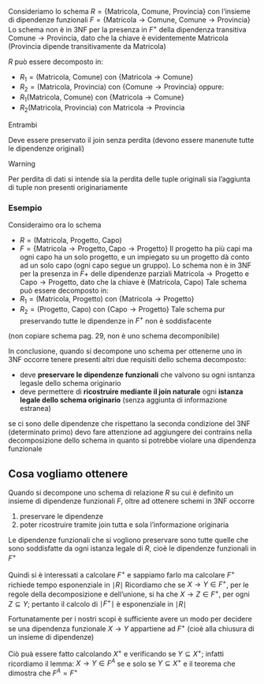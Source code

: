 Consideriamo lo schema $R=\{\text{Matricola, Comune, Provincia}\}$ con l’insieme di dipendenze funzionali $F=\{\text{Matricola}\to \text{Comune, }\text{Comune}\to \text{Provincia}\}$
Lo schema non è in 3NF per la presenza in $F^+$ della dipendenza transitiva $\text{Comune}\to \text{Provincia}$, dato che la chiave è evidentemente $\text{Matricola}$ ($\text{Provincia}$ dipende transitivamente da $\text{Matricola}$)

$R$ può essere decomposto in:
- $R_{1}=(\text{Matricola, Comune})$ con $\{\text{Matricola}\to \text{Comune}\}$
- $R_{2}=(\text{Matricola, Provincia})$ con $\{\text{Comune}\to \text{Provincia}\}$
oppure:
- $R_{1}(\text{Matricola, Comune})$ con $\{\text{Matricola}\to \text{Comune}\}$
- $R_{2}(\text{Matricola, Provincia})$ con $\text{Matricola}\to \text{Provincia}$

Entrambi 

Deve essere preservato il join senza perdita (devono essere manenute tutte le dipendenze originali)

>[!warning]
>Per perdita di dati si intende sia la perdita delle tuple originali sia l’aggiunta di tuple non presenti originariamente

### Esempio
Consideraimo ora lo schema 
- $R=(\text{Matricola, Progetto, Capo)}$ 
- $F=\{\text{Matricola}\to \text{Progetto}, \text{Capo}\to \text{Progetto}\}$
Il progetto ha più capi ma ogni capo ha un solo progetto, e un impiegato su un progetto  dà conto ad un solo capo (ogni capo segue un gruppo).
Lo schema non è in 3NF per la presenza in $F+$ delle dipendenze parziali $\text{Matricola}\to \text{Progetto}$ e $\text{Capo}\to \text{Progetto}$, dato che la chiave è $(\text{Matricola, Capo})$
Tale schema può essere decomposto in:
- $R_{1}=(\text{Matricola, Progetto})$ con $\{\text{Matricola} \to \text{Progetto}\}$
- $R_{2}=(\text{Progetto, Capo})$ con $\{\text{Capo}\to \text{Progetto}\}$
Tale schema pur preservando tutte le dipendenze in $F^+$ non è soddisfacente

(non copiare schema pag. 29, non è uno schema decomponibile)

In conclusione, quando si decompone uno schema per ottenerne uno in 3NF occorre tenere presenti altri due requisiti dello schema decomposto:
- deve **preservare le dipendenze funzionali** che valvono su ogni isntanza legasle dello schema originario
- deve permettere di **ricostruire mediante il join naturale** ogni **istanza legale dello schema originario** (senza aggiunta di informazione estranea)



se ci sono delle dipendenze che rispettano la seconda condizione del 3NF (determinato primo) devo fare attenzione ad aggiungere dei contrains nella decomposizione dello schema in quanto si potrebbe violare una dipendenza funzionale


## Cosa vogliamo ottenere
Quando si decompone uno schema di relazione $R$ su cui è definito un insieme di dipendenze funzionali $F$, oltre ad ottenere schemi in 3NF occorre
1. preservare le dipendenze
2. poter ricostruire tramite join tutta e sola l’informazione originaria

Le dipendenze funzionali che si vogliono preservare sono tutte quelle che sono soddisfatte da ogni istanza legale di $R$, cioè le dipendenze funzionali in $F^+$

Quindi si è interessati a calcolare $F^+$ e sappiamo farlo ma calcolare $F^+$ richiede tempo esponenziale in $\mid R\mid$
Ricordiamo che se $X\to Y\in F^+$, per le regole della decomposizione e dell’unione, si ha che $X\to Z\in F^+$, per ogni $Z \subseteq Y$; pertanto il calcolo di $\mid F^+\mid$ è esponenziale in $\mid R\mid$

Fortunatamente per i nostri scopi è sufficiente avere un modo per decidere se una dipendenza funzionale $X\to Y$ appartiene ad $F^+$ (cioè alla chiusura di un insieme di dipendenze)

Ciò puà essere fatto calcolando $X^+$ e verificando se $Y\subseteq X^+$; infatti ricordiamo il lemma: $X\to Y\in F^A$ se e solo se $Y\subseteq X^+$ e il teorema che dimostra che $F^A=F^+$
